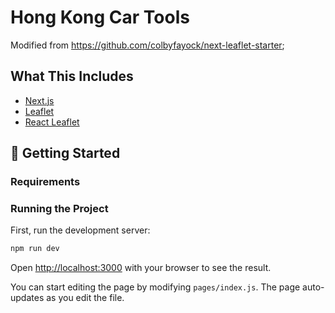 # Hong Kong Car Tools

Modified from https://github.com/colbyfayock/next-leaflet-starter;


## What This Includes
* [Next.js](https://nextjs.org/)
* [Leaflet](https://leafletjs.com/)
* [React Leaflet](https://react-leaflet.js.org)

## 🚀 Getting Started

### Requirements

### Running the Project
First, run the development server:

```bash
npm run dev
```

Open [http://localhost:3000](http://localhost:3000) with your browser to see the result.

You can start editing the page by modifying `pages/index.js`. The page auto-updates as you edit the file.
